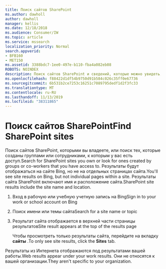 ```yaml
---
title: Поиск сайтов SharePoint
ms.author: dawholl
author: dawholl
manager: kellis
ms.date: 12/18/2018
ms.audience: Consumer/IW
ms.topic: article
ms.service: mssearch
localization_priority: Normal
search.appverid:
- BFB160
- MET150
ms.assetid: 3388bdc7-1ee0-497e-b110-fba4a082eb08
ROBOTS: NOINDEX
description: Поиск сайтов SharePoint и сведений, которые можно увидеть, с помощью Microsoft Search.
ms.openlocfilehash: f88422d1df54b9750d91b584c026c35ff0e67736
ms.sourcegitcommit: 6b531b2ce7253c16251c7089795dedf1d2f3fc33
ms.translationtype: MT
ms.contentlocale: ru-RU
ms.lasthandoff: 11/13/2019
ms.locfileid: "38311865"
---
```

# <a name="find-sharepoint-sites"></a><span data-ttu-id="d9e33-103">Поиск сайтов SharePoint</span><span class="sxs-lookup"><span data-stu-id="d9e33-103">Find SharePoint sites</span></span>

<span data-ttu-id="d9e33-104">Поиск сайтов SharePoint, которыми вы владеете, или поиск тех, которые созданы группами или сотрудниками, к которым у вас есть доступ.</span><span class="sxs-lookup"><span data-stu-id="d9e33-104">Search for SharePoint sites you own or look for ones created by groups or co-workers that you have access to.</span></span> <span data-ttu-id="d9e33-105">Результаты будут отображаться на сайте Bing, но не на отдельных страницах сайта.</span><span class="sxs-lookup"><span data-stu-id="d9e33-105">You'll see site results on Bing, but not individual pages within a site.</span></span> <span data-ttu-id="d9e33-106">Результаты сайта SharePoint включают имя и расположение сайта.</span><span class="sxs-lookup"><span data-stu-id="d9e33-106">SharePoint site results include the site name and location.</span></span>
  
1. <span data-ttu-id="d9e33-107">Вход в рабочую или учебную учетную запись на Bing</span><span class="sxs-lookup"><span data-stu-id="d9e33-107">Sign in to your work or school account on Bing</span></span>
    
2. <span data-ttu-id="d9e33-108">Поиск имени или темы сайта</span><span class="sxs-lookup"><span data-stu-id="d9e33-108">Search for a site name or topic</span></span>
    
3. <span data-ttu-id="d9e33-109">Результат сайта отображается в верхней части страницы результатов</span><span class="sxs-lookup"><span data-stu-id="d9e33-109">Site result appears at the top of the results page</span></span>
    
    <span data-ttu-id="d9e33-110">Чтобы просмотреть только результаты сайта, перейдите на вкладку **сайты** .</span><span class="sxs-lookup"><span data-stu-id="d9e33-110">To only see site results, click the **Sites** tab.</span></span> 
    
<span data-ttu-id="d9e33-111">Результаты из Интернета отображаются под результатами вашей работы.</span><span class="sxs-lookup"><span data-stu-id="d9e33-111">Web results appear under your work results.</span></span> <span data-ttu-id="d9e33-112">Они не относятся к вашей организации.</span><span class="sxs-lookup"><span data-stu-id="d9e33-112">They aren't specific to your organization.</span></span>
